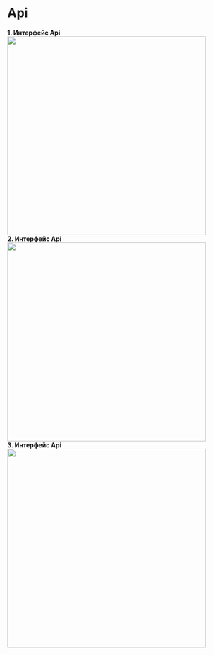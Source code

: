 
# Api 
**1. Интерфейс  Api**
<br>
<img src='https://github.com/Maksim9056/PratikaApi/assets/108364585/5d6f974c-1f5f-4f3f-8a7e-bd3982c95bf4' width="450" />
</br>
**2. Интерфейс  Api**
<br>
<img src='https://github.com/Maksim9056/PratikaApi/assets/108364585/229c2ed6-e948-4996-ae4e-817c68d86978' width="450" />
</br>
**3. Интерфейс  Api**
<br>
<img src='https://github.com/Maksim9056/PratikaApi/assets/108364585/229c2ed6-e948-4996-ae4e-817c68d86978' width="450" />
</br>
